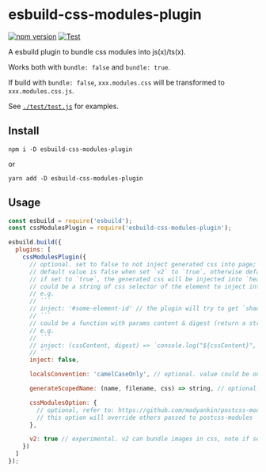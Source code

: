 # esbuild-css-modules-plugin

[![npm version](https://img.shields.io/npm/v/esbuild-css-modules-plugin.svg?style=flat)](https://www.npmjs.com/package/esbuild-css-modules-plugin)
[![Test](https://github.com/indooorsman/esbuild-css-modules-plugin/actions/workflows/test.yml/badge.svg)](https://github.com/indooorsman/esbuild-css-modules-plugin/actions/workflows/test.yml)

A esbuild plugin to bundle css modules into js(x)/ts(x).

Works both with `bundle: false` and `bundle: true`.

If build with `bundle: false`, `xxx.modules.css` will be transformed to `xxx.modules.css.js`.

See [`./test/test.js`](https://github.com/indooorsman/esbuild-css-modules-plugin/blob/master/test/test.js) for examples.

## Install

```shell
npm i -D esbuild-css-modules-plugin
```

or

```shell
yarn add -D esbuild-css-modules-plugin
```

## Usage

```js
const esbuild = require('esbuild');
const cssModulesPlugin = require('esbuild-css-modules-plugin');

esbuild.build({
  plugins: [
    cssModulesPlugin({
      // optional. set to false to not inject generated css into page;
      // default value is false when set `v2` to `true`, otherwise default is true,
      // if set to `true`, the generated css will be injected into `head`;
      // could be a string of css selector of the element to inject into,
      // e.g.
      // ```
      // inject: '#some-element-id' // the plugin will try to get `shadowRoot` of the found element, and append css to the `shadowRoot`, if no shadowRoot then append to the found element, if no element found then append to document.head
      // ```
      // could be a function with params content & digest (return a string of js code to inject to page),
      // e.g.
      // ```
      // inject: (cssContent, digest) => `console.log("${cssContent}", "${digest}")`
      // ```
      inject: false,

      localsConvention: 'camelCaseOnly', // optional. value could be one of 'camelCaseOnly', 'camelCase', 'dashes', 'dashesOnly', default is 'camelCaseOnly'

      generateScopedName: (name, filename, css) => string, // optional. refer to: https://github.com/madyankin/postcss-modules#generating-scoped-names

      cssModulesOption: {
        // optional, refer to: https://github.com/madyankin/postcss-modules/blob/d7cefc427c43bf35f7ebc55e7bda33b4689baf5a/index.d.ts#L27
        // this option will override others passed to postcss-modules
      },

      v2: true // experimental. v2 can bundle images in css, note if set `v2` to true, other options except `inject` will be ignored. and v2 only works with `bundle: true`.
    })
  ]
});
```
